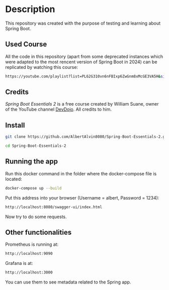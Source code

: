 # Description
This repository was created with the purpose of testing and learning about Spring Boot.

## Used Course
All the code in this repository (apart from some deprecated instances which were adapted to the most rencent version of Spring Boot in 2024) can be replicated by watching this course:
```bash
https://youtube.com/playlist?list=PL62G310vn6nFBIxp6ZwGnm8xMcGE3VA5H&si=m0bq-nTYjjGHUywE
```

## Credits
_Spring Boot Essentials 2_ is a free course created by William Suane, owner of the YouTube channel [DevDojo](https://www.youtube.com/@DevDojoBrasil). All credits to him.

## Install
```bash
git clone https://github.com/AlbertAlvin8080/Spring-Boot-Essentials-2.git
```

```bash
cd Spring-Boot-Essentials-2
```

## Running the app
Run this docker command in the folder where the docker-compose file is located:
```bash
docker-compose up --build
```

Put this address into your browser (Username = albert, Password = 1234):
```bash
http://localhost:8080/swagger-ui/index.html
```

Now try to do some requests.

## Other functionalities
Prometheus is running at:
```bash
http://localhost:9090
```

Grafana is at:
```bash
http://localhost:3000
```

You can use them to see metadata related to the Spring app.
